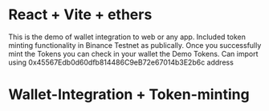 # React + Vite + ethers

This is the demo of wallet integration to web or any app.
Included token minting functionality in Binance Testnet as publically.
Once you successfully mint the Tokens you can check in your wallet the Demo Tokens.
Can import using 0x45567Edb0d60dfb814486C9eB72e67014b3E2b6c address
# Wallet-Integration + Token-minting
